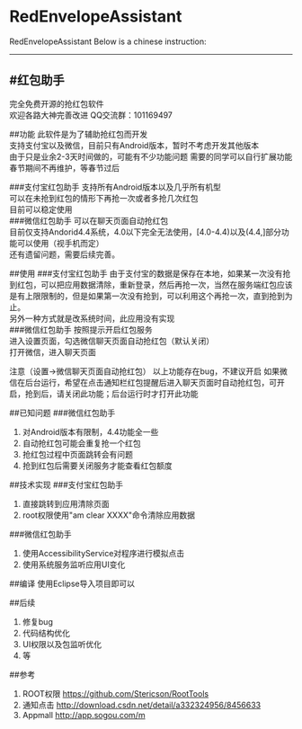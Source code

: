 # RedEnvelopeAssistant
RedEnvelopeAssistant
Below is a chinese instruction:  

---
#红包助手
---
完全免费开源的抢红包软件  
欢迎各路大神完善改进
QQ交流群：101169497 

##功能
此软件是为了辅助抢红包而开发  
支持支付宝以及微信，目前只有Android版本，暂时不考虑开发其他版本  
由于只是业余2-3天时间做的，可能有不少功能问题 
需要的同学可以自行扩展功能   
春节期间不再维护，等春节过后  

###支付宝红包助手
支持所有Android版本以及几乎所有机型  
可以在未抢到红包的情形下再抢一次或者多抢几次红包  
目前可以稳定使用  
###微信红包助手
可以在聊天页面自动抢红包  
目前仅支持Andorid4.4系统，4.0以下完全无法使用，[4.0-4.4)以及(4.4,]部分功能可以使用（视手机而定）  
还有遗留问题，需要后续完善。  
    
##使用
###支付宝红包助手
由于支付宝的数据是保存在本地，如果某一次没有抢到红包，可以把应用数据清除，重新登录，然后再抢一次，当然在服务端红包应该是有上限限制的，但是如果第一次没有抢到，可以利用这个再抢一次，直到抢到为止。  
另外一种方式就是改系统时间，此应用没有实现  
###微信红包助手
按照提示开启红包服务   
进入设置页面，勾选微信聊天页面自动抢红包（默认关闭）    
打开微信，进入聊天页面    

注意（设置->微信聊天页面自动抢红包）
以上功能存在bug，不建议开启   如果微信在后台运行，希望在点击通知栏红包提醒后进入聊天页面时自动抢红包，可开启，抢到后，请关闭此功能；后台运行时才打开此功能  

##已知问题
###微信红包助手
 1. 对Android版本有限制，4.4功能全一些  
 2. 自动抢红包可能会重复抢一个红包  
 3. 抢红包过程中页面跳转会有问题  
 4. 抢到红包后需要关闭服务才能查看红包额度  
 

##技术实现
###支付宝红包助手
1. 直接跳转到应用清除页面
2. root权限使用"am clear XXXX"命令清除应用数据  

###微信红包助手 
1. 使用AccessibilityService对程序进行模拟点击
2. 使用系统服务监听应用UI变化  

##编译
使用Eclipse导入项目即可以   


##后续
1. 修复bug
2. 代码结构优化
3. UI权限以及包监听优化 
4. 等


##参考
1. ROOT权限 https://github.com/Stericson/RootTools  
2. 通知点击 http://download.csdn.net/detail/a332324956/8456633
3. Appmall http://app.sogou.com/m 
